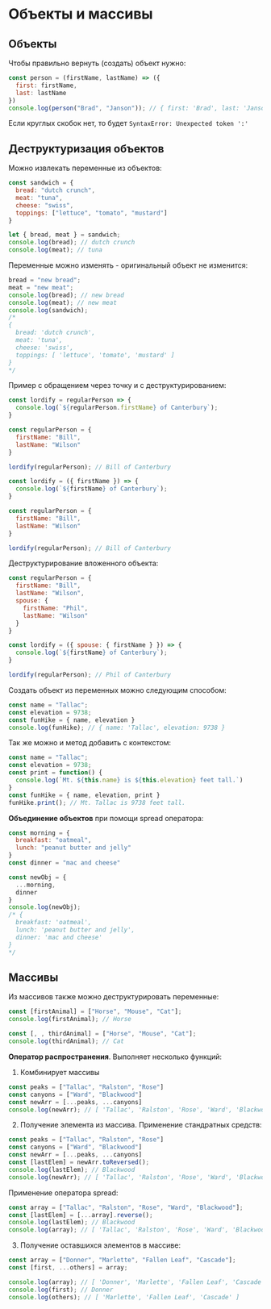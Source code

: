 # Объекты и массивы

## Объекты
Чтобы правильно вернуть (создать) объект нужно:
```javascript
const person = (firstName, lastName) => ({
  first: firstName,
  last: lastName
})
console.log(person("Brad", "Janson")); // { first: 'Brad', last: 'Janson' }
```
Если круглых скобок нет, то будет `SyntaxError: Unexpected token ':'`

## Деструктуризация объектов
Можно извлекать переменные из объектов:
```javascript
const sandwich = {
  bread: "dutch crunch",
  meat: "tuna",
  cheese: "swiss",
  toppings: ["lettuce", "tomato", "mustard"]
}

let { bread, meat } = sandwich;
console.log(bread); // dutch crunch
console.log(meat); // tuna
```

Переменные можно изменять - оригинальный объект не изменится:
```javascript
bread = "new bread";
meat = "new meat";
console.log(bread); // new bread
console.log(meat); // new meat
console.log(sandwich);
/*
{
  bread: 'dutch crunch',
  meat: 'tuna',
  cheese: 'swiss',
  toppings: [ 'lettuce', 'tomato', 'mustard' ]
}
*/
```

Пример с обращением через точку и с деструктурированием:
```javascript
const lordify = regularPerson => {
  console.log(`${regularPerson.firstName} of Canterbury`);
}

const regularPerson = {
  firstName: "Bill",
  lastName: "Wilson"
}

lordify(regularPerson); // Bill of Canterbury
```

```javascript
const lordify = ({ firstName }) => {
  console.log(`${firstName} of Canterbury`);
}

const regularPerson = {
  firstName: "Bill",
  lastName: "Wilson"
}

lordify(regularPerson); // Bill of Canterbury
```
Деструктурирование вложенного объекта:
```javascript
const regularPerson = {
  firstName: "Bill",
  lastName: "Wilson",
  spouse: {
    firstName: "Phil",
    lastName: "Wilson"
  }
}

const lordify = ({ spouse: { firstName } }) => {
  console.log(`${firstName} of Canterbury`);
}

lordify(regularPerson); // Phil of Canterbury
```

Создать объект из переменных можно следующим способом:
```javascript
const name = "Tallac";
const elevation = 9738;
const funHike = { name, elevation }
console.log(funHike); // { name: 'Tallac', elevation: 9738 }
```
Так же можно и метод добавить с контекстом:
```javascript
const name = "Tallac";
const elevation = 9738;
const print = function() {
  console.log(`Mt. ${this.name} is ${this.elevation} feet tall.`)
}
const funHike = { name, elevation, print }
funHike.print(); // Mt. Tallac is 9738 feet tall.
```

**Объединение объектов** при помощи spread оператора:
```javascript
const morning = {
  breakfast: "oatmeal",
  lunch: "peanut butter and jelly"
}
const dinner = "mac and cheese"

const newObj = {
  ...morning,
  dinner
}
console.log(newObj);
/* {
  breakfast: 'oatmeal',
  lunch: 'peanut butter and jelly',
  dinner: 'mac and cheese'
}
*/
```

## Массивы
Из массивов также можно деструктурировать переменные:
```javascript
const [firstAnimal] = ["Horse", "Mouse", "Cat"];
console.log(firstAnimal); // Horse

const [, , thirdAnimal] = ["Horse", "Mouse", "Cat"];
console.log(thirdAnimal); // Cat
```

**Оператор распространения**. Выполняет несколько функций:
1. Комбинирует массивы
```javascript
const peaks = ["Tallac", "Ralston", "Rose"]
const canyons = ["Ward", "Blackwood"]
const newArr = [...peaks, ...canyons]
console.log(newArr); // [ 'Tallac', 'Ralston', 'Rose', 'Ward', 'Blackwood' ]
```
2. Получение элемента из массива.
Применение стандратных средств:
```javascript
const peaks = ["Tallac", "Ralston", "Rose"]
const canyons = ["Ward", "Blackwood"]
const newArr = [...peaks, ...canyons]
const [lastElem] = newArr.toReversed(); 
console.log(lastElem); // Blackwood
console.log(newArr); // [ 'Tallac', 'Ralston', 'Rose', 'Ward', 'Blackwood' ] - метод toReversed() не изменяет оригинальный массив
```
Применение оператора spread:
```javascript
const array = ["Tallac", "Ralston", "Rose", "Ward", "Blackwood"];
const [lastElem] = [...array].reverse();
console.log(lastElem); // Blackwood
console.log(array); // [ 'Tallac', 'Ralston', 'Rose', 'Ward', 'Blackwood' ] - метод reverse() меняет оригинальный массив. Но в данном случае этого не произошло.
```
3. Получение оставшихся элементов в массиве:
```javascript
const array = ["Donner", "Marlette", "Fallen Leaf", "Cascade"];
const [first, ...others] = array;

console.log(array); // [ 'Donner', 'Marlette', 'Fallen Leaf', 'Cascade' ]
console.log(first); // Donner
console.log(others); // [ 'Marlette', 'Fallen Leaf', 'Cascade' ]
```